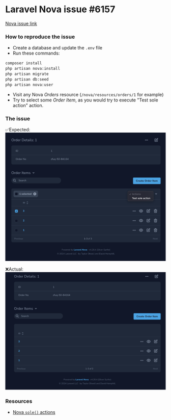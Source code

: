 # Laravel Nova issue #6157

[Nova issue link](https://github.com/laravel/nova-issues/issues/6157)

### How to reproduce the issue

- Create a database and update the `.env` file
- Run these commands:
```bash
composer install
php artisan nova:install
php artisan migrate
php artisan db:seed
php artisan nova:user
```
- Visit any Nova _Orders_ resource (`/nova/resources/orders/1` for example)
- Try to select some _Order Item_, as you would try to execute "Test sole action" action.

### The issue

✅Expected:
![expected behaviour](./docs/expected.png)

❌Actual:
![expected behaviour](./docs/actual.png)

### Resources

- [Nova `sole()` actions](https://nova.laravel.com/docs/actions/registering-actions.html#sole-actions)
